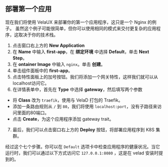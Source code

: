 ## 部署第一个应用

现在我们将使用 VelaUX 来部署你的第一个应用程序，这只是一个 Nginx 的例子。
虽然这个例子可能很简单，但你可以使用相同的模式来交付更复杂的应用程序，这取决于你的技术栈。

1. 点击窗口右上方的 **New Application**
2. 在 **Name** 中输入 **first-app**，在 **绑定环境** 中选择 **Default**，单击 **Next Step**。
3. 在 **ontainer Image** 中输入 `nginx`。单击 **创建**。
4. 单击组件面板中的 **first-app**。
5. 点击特性面板上的加号按钮。我们将添加一个网关特性，这样我们就可以从localhost访问它。
6. 在详情表单中，首先在 **Type** 中选择 **gateway**，然后填写两个参数
  - 将 **Class** 改为 `traefik`，使用与 VelaD 打包的 Traefik。
  - 添加一条路由规则从 `/` 到 `80`，我们将使用 `localhost:port`，没有子路径来访问里面的80端口。
  - 点击 **Create**，为这个应用程序添加 gateway trait。
7. 最后，我们可以点击窗口右上方的 **Deploy** 按钮，将部署应用程序到 K8S 集群。

经过这个七个步骤。你可以在 `Default` 选项卡中检查应用程序的健康状况。当它运行时，我们可以通过以下方式访问它
`127.0.0.1:8080` ，这是在 velad 安装时提到的。
